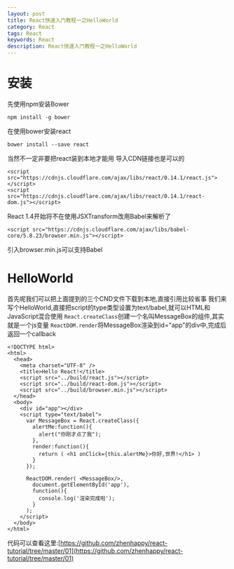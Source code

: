 ```yaml
---
layout: post
title: React快速入门教程一之HelloWorld
category: React
tags: React
keywords: React
description: React快速入门教程一之HelloWorld
---
```


# 安装
先使用npm安装Bower

    npm install -g bower

在使用bower安装react

    bower install --save react

当然不一定非要把react装到本地才能用
导入CDN链接也是可以的

    <script src="https://cdnjs.cloudflare.com/ajax/libs/react/0.14.1/react.js"></script>
    <script src="https://cdnjs.cloudflare.com/ajax/libs/react/0.14.1/react-dom.js"></script>

React 1.4开始将不在使用JSXTransform改用Babel来解析了

    <script src="https://cdnjs.cloudflare.com/ajax/libs/babel-core/5.8.23/browser.min.js"></script>

引入browser.min.js可以支持Babel

# HelloWorld
首先呢我们可以把上面提到的三个CND文件下载到本地,直接引用比较省事
我们来写个HelloWorld,直接把script的type类型设置为text/babel,就可以HTML和JavaScript混合使用
`React.createClass`创建一个名叫MessageBox的组件,其实就是一个js变量
`ReactDOM.render`将MessageBox渲染到id="app"的div中,完成后返回一个callback

    <!DOCTYPE html>
    <html>
      <head>
        <meta charset="UTF-8" />
        <title>Hello React!</title>
        <script src="../build/react.js"></script>
        <script src="../build/react-dom.js"></script>
        <script src="../build/browser.min.js"></script>
      </head>
      <body>
        <div id="app"></div>
        <script type="text/babel">
          var MessageBox = React.createClass({
            alertMe:function(){
              alert("你刚才点了我");
            },
            render:function(){
              return ( <h1 onClick={this.alertMe}>你好,世界!</h1> )
            }
          });

          ReactDOM.render( <MessageBox/>,
            document.getElementById('app'),
            function(){
              console.log('渲染完成啦');
            }
          );
        </script>
      </body>
    </html>

代码可以查看这里:[https://github.com/zhenhappy/react-tutorial/tree/master/01](https://github.com/zhenhappy/react-tutorial/tree/master/01)
